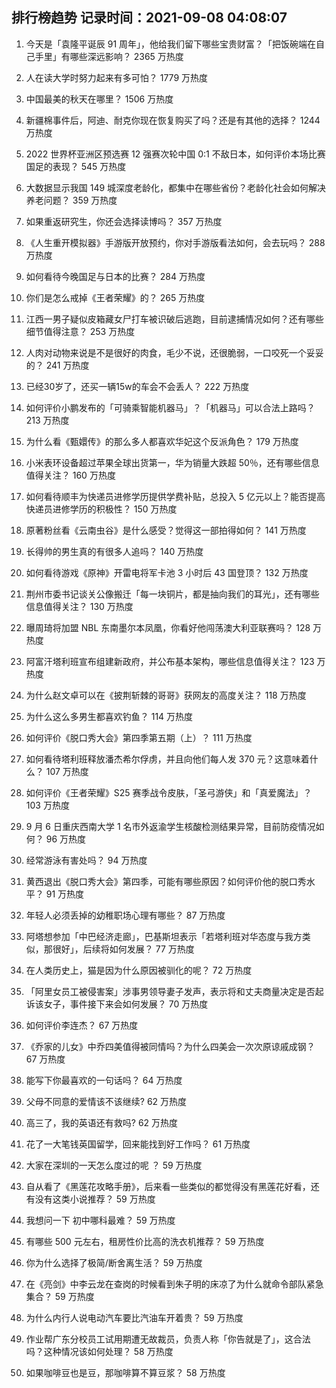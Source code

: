 
## 排行榜趋势 记录时间：2021-09-08 04:08:07
  
  1. 今天是「袁隆平诞辰 91 周年」，他给我们留下哪些宝贵财富？「把饭碗端在自己手里」有哪些深远影响？ 2365 万热度
    
  2. 人在读大学时努力起来有多可怕？ 1779 万热度
    
  3. 中国最美的秋天在哪里？ 1506 万热度
    
  4. 新疆棉事件后，阿迪、耐克你现在恢复购买了吗？还是有其他的选择？ 1244 万热度
    
  5. 2022 世界杯亚洲区预选赛 12 强赛次轮中国 0:1 不敌日本，如何评价本场比赛国足的表现？ 545 万热度
    
  6. 大数据显示我国 149 城深度老龄化，都集中在哪些省份？老龄化社会如何解决养老问题？ 359 万热度
    
  7. 如果重返研究生，你还会选择读博吗？ 357 万热度
    
  8. 《人生重开模拟器》手游版开放预约，你对手游版看法如何，会去玩吗？ 288 万热度
    
  9. 如何看待今晚国足与日本的比赛？ 284 万热度
    
  10. 你们是怎么戒掉《王者荣耀》的？ 265 万热度
    
  11. 江西一男子疑似皮箱藏女尸打车被识破后逃跑，目前逮捕情况如何？还有哪些细节值得注意？ 253 万热度
    
  12. 人肉对动物来说是不是很好的肉食，毛少不说，还很脆弱，一口咬死一个妥妥的？ 241 万热度
    
  13. 已经30岁了，还买一辆15w的车会不会丢人？ 222 万热度
    
  14. 如何评价小鹏发布的「可骑乘智能机器马」？「机器马」可以合法上路吗？ 213 万热度
    
  15. 为什么看《甄嬛传》的那么多人都喜欢华妃这个反派角色？ 179 万热度
    
  16. 小米表环设备超过苹果全球出货第一，华为销量大跌超 50％，还有哪些信息值得关注？ 160 万热度
    
  17. 如何看待顺丰为快递员进修学历提供学费补贴，总投入 5 亿元以上？能否提高快递员进修学历的积极性？ 150 万热度
    
  18. 原著粉丝看《云南虫谷》是什么感受？觉得这一部拍得如何？ 141 万热度
    
  19. 长得帅的男生真的有很多人追吗？ 140 万热度
    
  20. 如何看待游戏《原神》开雷电将军卡池 3 小时后 43 国登顶？ 132 万热度
    
  21. 荆州市委书记谈关公像搬迁「每一块铜片，都是抽向我们的耳光」，还有哪些信息值得关注？ 130 万热度
    
  22. 曝周琦将加盟 NBL 东南墨尔本凤凰，你看好他闯荡澳大利亚联赛吗？ 128 万热度
    
  23. 阿富汗塔利班宣布组建新政府，并公布基本架构，哪些信息值得关注？ 123 万热度
    
  24. 为什么赵文卓可以在《披荆斩棘的哥哥》获网友的高度关注？ 118 万热度
    
  25. 为什么这么多男生都喜欢钓鱼？ 114 万热度
    
  26. 如何评价《脱口秀大会》第四季第五期（上）？ 111 万热度
    
  27. 如何看待塔利班释放潘杰希尔俘虏，并且向他们每人发 370 元？这意味着什么？ 107 万热度
    
  28. 如何评价《王者荣耀》S25 赛季战令皮肤，「圣弓游侠」和「真爱魔法」？ 103 万热度
    
  29. 9 月 6 日重庆西南大学 1 名市外返渝学生核酸检测结果异常，目前防疫情况如何？ 96 万热度
    
  30. 经常游泳有害处吗？ 94 万热度
    
  31. 黄西退出《脱口秀大会》第四季，可能有哪些原因？如何评价他的脱口秀水平？ 91 万热度
    
  32. 年轻人必须丢掉的幼稚职场心理有哪些？ 87 万热度
    
  33. 阿塔想参加「中巴经济走廊」，巴基斯坦表示「若塔利班对华态度与我方类似，那很好」，后续将如何发展？ 77 万热度
    
  34. 在人类历史上，猫是因为什么原因被驯化的呢？ 72 万热度
    
  35. 「阿里女员工被侵害案」涉事男领导妻子发声，表示将和丈夫商量决定是否起诉该女子，事件接下来会如何发展？ 70 万热度
    
  36. 如何评价李连杰？ 67 万热度
    
  37. 《乔家的儿女》中乔四美值得被同情吗？为什么四美会一次次原谅戚成钢？ 67 万热度
    
  38. 能写下你最喜欢的一句话吗？ 64 万热度
    
  39. 父母不同意的爱情该不该继续? 62 万热度
    
  40. 高三了，我的英语还有救吗? 62 万热度
    
  41. 花了一大笔钱英国留学，回来能找到好工作吗？ 61 万热度
    
  42. 大家在深圳的一天怎么度过的呢 ？ 59 万热度
    
  43. 自从看了《黑莲花攻略手册》，后来看一些类似的都觉得没有黑莲花好看，还有没有这类小说推荐？ 59 万热度
    
  44. 我想问一下 初中哪科最难？ 59 万热度
    
  45. 有哪些 500 元左右，租房性价比高的洗衣机推荐？ 59 万热度
    
  46. 你为什么选择了极简/断舍离生活？ 59 万热度
    
  47. 在《亮剑》中李云龙在查岗的时候看到朱子明的床凉了为什么就命令部队紧急集合？ 59 万热度
    
  48. 为什么内行人说电动汽车要比汽油车开着贵？ 59 万热度
    
  49. 作业帮广东分校员工试用期遭无故裁员，负责人称「你告就是了」，这合法吗？这种情况该如何处理？ 58 万热度
    
  50. 如果咖啡豆也是豆，那咖啡算不算豆浆？ 58 万热度
    